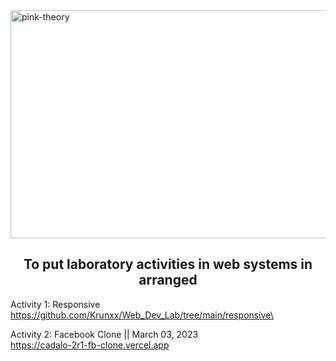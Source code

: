 <img align = "center" alt="pink-theory" width = "1000" height = "365" src = "![image](https://user-images.githubusercontent.com/82696971/223295610-741c7c45-539f-41b2-8eac-c04f1ad2d65a.png)">

<h2 align = "center"> To put laboratory activities in web systems in arranged </h2>

Activity 1: Responsive <br> 
https://github.com/Krunxx/Web_Dev_Lab/tree/main/responsive\

Activity 2: Facebook Clone  || March 03, 2023 <br>
https://cadalo-2r1-fb-clone.vercel.app
